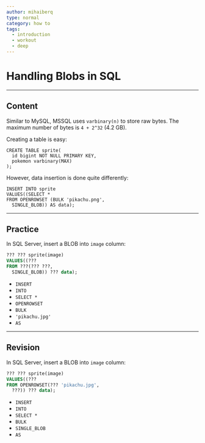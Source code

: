 ```yaml
---
author: mihaiberq
type: normal
category: how to
tags:
  - introduction
  - workout
  - deep
---
```


# Handling Blobs in SQL


---

## Content

Similar to MySQL, MSSQL uses `varbinary(n)` to store raw bytes. The maximum number of bytes is `4 + 2^32` (4.2 GB).

Creating a table is easy:

```plain-text
CREATE TABLE sprite(
  id bigint NOT NULL PRIMARY KEY,
  pokemon varbinary(MAX)
);
```

However, data insertion is done quite differently:

```plain-text
INSERT INTO sprite
VALUES((SELECT *
FROM OPENROWSET (BULK 'pikachu.png',
  SINGLE_BLOB)) AS data);
```


---

## Practice

In SQL Server, insert a BLOB into `image` column:

```sql
??? ??? sprite(image)
VALUES((???
FROM ???(??? ???,
  SINGLE_BLOB)) ??? data);
```

- `INSERT`
- `INTO`
- `SELECT *`
- `OPENROWSET`
- `BULK`
- `'pikachu.jpg'`
- `AS`


---

## Revision

In SQL Server, insert a BLOB into `image` column:

```sql
??? ??? sprite(image)
VALUES((???
FROM OPENROWSET(??? 'pikachu.jpg',
  ???)) ??? data);
```

- `INSERT`
- `INTO`
- `SELECT *`
- `BULK`
- `SINGLE_BLOB`
- `AS`
 
